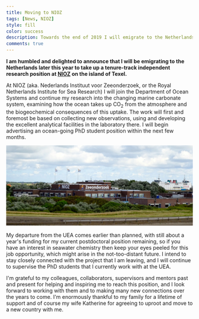 ```yaml
---
title: Moving to NIOZ
tags: [News, NIOZ]
style: fill
color: success
description: Towards the end of 2019 I will emigrate to the Netherlands to take up a tenure-track research position to study the marine carbon cycle at NIOZ Texel.
comments: true
---
```


**I am humbled and delighted to announce that I will be emigrating to the Netherlands later this year to take up a tenure-track independent research position at [NIOZ](https://www.nioz.nl/) on the island of Texel.**

At NIOZ (aka. Nederlands Instituut voor Zeeonderzoek, or the Royal Netherlands Institute for Sea Research) I will join the Department of Ocean Systems and continue my research into the changing marine carbonate system, examining how the ocean takes up CO<sub>2</sub> from the atmosphere and the biogeochemical consequences of this uptake. The work will first and foremost be based on collecting new observations, using and developing the excellent analytical facilities in the laboratory there. I will begin advertising an ocean-going PhD student position within the next few months.

![NIOZ Texel](https://raw.githubusercontent.com/mvdh7/mvdh7.github.io/master/images/blog/NIOZ_Texel.jpg "NIOZ Texel")

My departure from the UEA comes earlier than planned, with still about a year's funding for my current postdoctoral position remaining, so if you have an interest in seawater chemistry then keep your eyes peeled for this job opportunity, which might arise in the not-too-distant future. I intend to stay closely connected with the project that I am leaving, and I will continue to supervise the PhD students that I currently work with at the UEA.

I'm grateful to my colleagues, collaborators, supervisors and mentors past and present for helping and inspiring me to reach this position, and I look forward to working with them and to making many new connections over the years to come. I'm enormously thankful to my family for a lifetime of support and of course my wife Katherine for agreeing to uproot and move to a new country with me.
